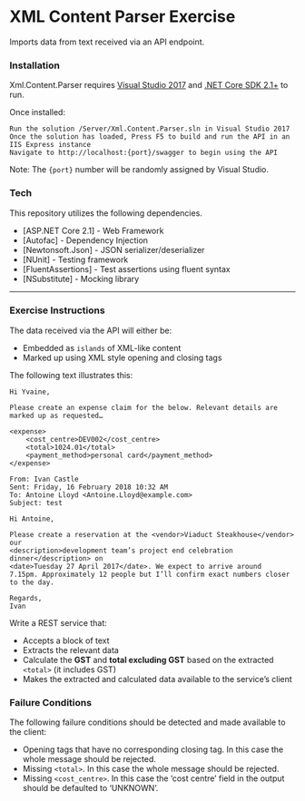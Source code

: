 # XML Content Parser Exercise

Imports data from text received via an API endpoint.

### Installation
Xml.Content.Parser requires [Visual Studio 2017](https://visualstudio.microsoft.com/downloads/) and  [.NET Core SDK 2.1+](https://www.microsoft.com/net/download) to run.

Once installed:
```
Run the solution /Server/Xml.Content.Parser.sln in Visual Studio 2017
Once the solution has loaded, Press F5 to build and run the API in an IIS Express instance
Navigate to http://localhost:{port}/swagger to begin using the API
```

Note: The `{port}` number will be randomly assigned by Visual Studio.

### Tech
This repository utilizes the following dependencies.

* [ASP.NET Core 2.1] - Web Framework
* [Autofac] - Dependency Injection
* [Newtonsoft.Json] - JSON serializer/deserializer
* [NUnit] - Testing framework
* [FluentAssertions] - Test assertions using fluent syntax
* [NSubstitute] - Mocking library

---

### Exercise Instructions
The data received via the API will either be:
- Embedded as `islands` of XML-like content
- Marked up using XML style opening and closing tags

The following text illustrates this:

```
Hi Yvaine,

Please create an expense claim for the below. Relevant details are marked up as requested…

<expense>
    <cost_centre>DEV002</cost_centre>
    <total>1024.01</total>
    <payment_method>personal card</payment_method>
</expense>

From: Ivan Castle
Sent: Friday, 16 February 2018 10:32 AM
To: Antoine Lloyd <Antoine.Lloyd@example.com>
Subject: test

Hi Antoine,

Please create a reservation at the <vendor>Viaduct Steakhouse</vendor> our
<description>development team’s project end celebration dinner</description> on
<date>Tuesday 27 April 2017</date>. We expect to arrive around
7.15pm. Approximately 12 people but I’ll confirm exact numbers closer to the day.

Regards,
Ivan
```

Write a REST service that:
- Accepts a block of text
- Extracts the relevant data
- Calculate the **GST** and **total excluding GST** based on the extracted `<total>` (it includes GST)
- Makes the extracted and calculated data available to the service’s client


### Failure Conditions
The following failure conditions should be detected and made available to the client:

- Opening tags that have no corresponding closing tag. In this case the whole message should be rejected.
- Missing `<total>`. In this case the whole message should be rejected.
- Missing `<cost_centre>`. In this case the ‘cost centre’ field in the output should be defaulted to ‘UNKNOWN’.
